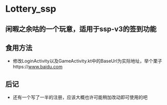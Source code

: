 # Lottery_ssp
## 闲暇之余咕的一个玩意，适用于ssp-v3的签到功能
## 食用方法
- 修改LoginActivity以及GameActivity.kt中的BaseUrl为实际地址，举个栗子https://www.baidu.com
## 后记
- 还有一个写了一半的注册，应该大概也许可能稍加改动即可使用的吧
